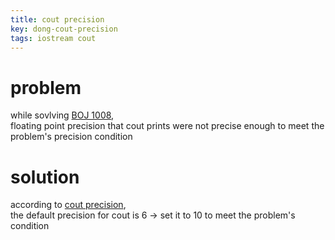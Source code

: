 ```yaml
---
title: cout precision
key: dong-cout-precision
tags: iostream cout
---
```

# problem
while sovlving [BOJ 1008](https://www.acmicpc.net/problem/1008),   
floating point precision that cout prints were not precise enough to meet the problem's precision condition

# solution
according to [cout precision](http://www.cplusplus.com/reference/ios/ios_base/precision/),  
the default precision for cout is 6 -> set it to 10 to meet the problem's condition
